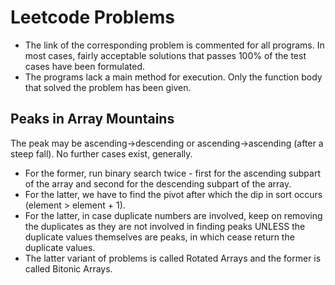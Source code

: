 # Leetcode Problems

- The link of the corresponding problem is commented for all programs. In most cases, fairly acceptable solutions that passes 100% of the test cases have been formulated.
- The programs lack a main method for execution. Only the function body that solved the problem has been given.


## Peaks in Array Mountains

The peak may be ascending->descending or ascending->ascending (after a steep fall). No further cases exist, generally.
- For the former, run binary search twice - first for the ascending subpart of the array and second for the descending subpart of the array.
- For the latter, we have to find the pivot after which the dip in sort occurs (element > element + 1).
- For the latter, in case duplicate numbers are involved, keep on removing the duplicates as they are not involved in finding peaks UNLESS the duplicate values themselves are peaks, in which cease return the duplicate values.
- The latter variant of problems is called Rotated Arrays and the former is called Bitonic Arrays.
